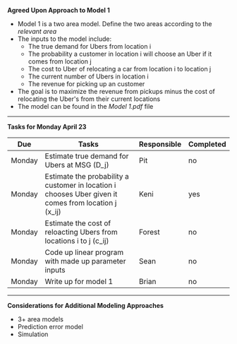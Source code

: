 **Agreed Upon Approach to Model 1**

- Model 1 is a two area model. Define the two areas according to the *relevant area*
- The inputs to the model include:
  - The true demand for Ubers from location i
  - The probability a customer in location i will choose an Uber if it comes from location j
  - The cost to Uber of relocating a car from location i to location j
  - The current number of Ubers in location i
  - The revenue for picking up an customer
- The goal is to maximize the revenue from pickups minus the cost of relocating the Uber's from their current locations
- The model can be found in the *Model 1.pdf* file

---

**Tasks for Monday April 23**

| Due | Tasks | Responsible | Completed |
| ------------- | ------------- | ------------- | -------------|
| Monday | Estimate true demand for Ubers at MSG (D_j) | Pit | no |
| Monday | Estimate the probability a customer in location i chooses Uber given it comes from location j (x_ij) | Keni | yes |
| Monday | Estimate the cost of reloacting Ubers from locations i to j (c_ij) | Forest | no |
| Monday | Code up linear program with made up parameter inputs | Sean | no |
| Monday | Write up for model 1 | Brian | no |

---

**Considerations for Additional Modeling Approaches**

- 3+ area models
- Prediction error model
- Simulation
